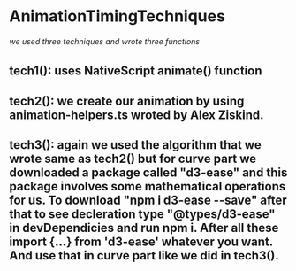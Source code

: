 # AnimationTimingTechniques

###### we used three techniques and wrote three functions

## tech1(): uses NativeScript animate() function

## tech2(): we create our animation by using animation-helpers.ts wroted by Alex Ziskind.

## tech3(): again we used the algorithm that we wrote same as tech2() but for curve part we downloaded a package called "d3-ease" and this package involves some mathematical operations for us. To download "npm i d3-ease --save" after that to see decleration type "@types/d3-ease" in devDependicies and run npm i. After all these import {...} from 'd3-ease' whatever you want. And use that in curve part like we did in tech3().

